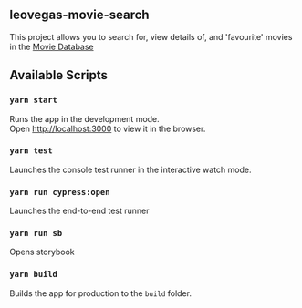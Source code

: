 ## leovegas-movie-search

This project allows you to search for, view details of, and 'favourite' movies in the [Movie Database](https://www.themoviedb.org/documentation/api)


## Available Scripts

### `yarn start`

Runs the app in the development mode.<br />
Open [http://localhost:3000](http://localhost:3000) to view it in the browser.

### `yarn test`

Launches the console test runner in the interactive watch mode.<br />

### `yarn run cypress:open`

Launches the end-to-end test runner

### `yarn run sb`

Opens storybook

### `yarn build`

Builds the app for production to the `build` folder.<br />


